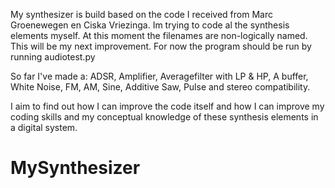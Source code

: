 My synthesizer is build based on the code I received from Marc Groenewegen en Ciska Vriezinga. Im trying to code al the synthesis elements myself. At this moment the filenames are non-logically named. This will be my next improvement. For now the program should be run by running audiotest.py

So far I've made a: ADSR, Amplifier, Averagefilter with LP & HP, A buffer, White Noise, FM, AM, Sine, Additive Saw, Pulse and stereo compatibility.

I aim to find out how I can improve the code itself and how I can improve my coding skills and my conceptual knowledge of these synthesis elements in a digital system.

# MySynthesizer

